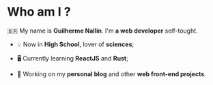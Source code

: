 # Who am I ?

🇧🇷 My name is **Guilherme Nallin**. I'm **a web developer** self-tought.

- 💡 Now in **High School**, lover of **sciences**;

- 🖥️ Currently learning **ReactJS** and **Rust**;

- 🔨 Working on my **personal blog** and other **web front-end projects**.
